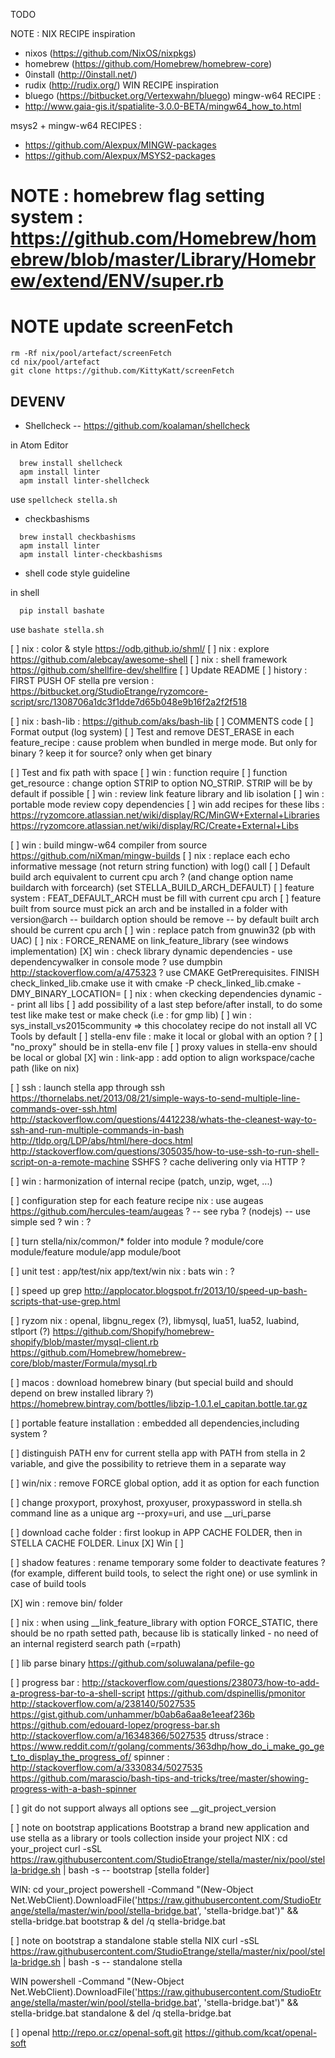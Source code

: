 TODO

NOTE :
NIX RECIPE inspiration
* nixos (https://github.com/NixOS/nixpkgs)
* homebrew (https://github.com/Homebrew/homebrew-core)
* 0install (http://0install.net/)
* rudix (http://rudix.org/)
WIN RECIPE inspiration
* bluego (https://bitbucket.org/Vertexwahn/bluego)
mingw-w64 RECIPE :
* http://www.gaia-gis.it/spatialite-3.0.0-BETA/mingw64_how_to.html

msys2 + mingw-w64 RECIPES :
* https://github.com/Alexpux/MINGW-packages
* https://github.com/Alexpux/MSYS2-packages

# NOTE : homebrew flag setting system : https://github.com/Homebrew/homebrew/blob/master/Library/Homebrew/extend/ENV/super.rb


# NOTE update screenFetch
    rm -Rf nix/pool/artefact/screenFetch
    cd nix/pool/artefact
    git clone https://github.com/KittyKatt/screenFetch

## DEVENV

* Shellcheck -- https://github.com/koalaman/shellcheck

in Atom Editor

  ```
    brew install shellcheck
    apm install linter
    apm install linter-shellcheck
  ```

use
  `spellcheck stella.sh`

* checkbashisms

```
  brew install checkbashisms
  apm install linter
  apm install linter-checkbashisms
```

* shell code style guideline

in shell

  ```
    pip install bashate
  ```

use
  `bashate stella.sh`

[ ] nix : color & style
https://odb.github.io/shml/
[ ] nix : explore https://github.com/alebcay/awesome-shell
[ ] nix : shell framework https://github.com/shellfire-dev/shellfire
[ ] Update README
  [ ] history : FIRST PUSH OF stella pre version : https://bitbucket.org/StudioEtrange/ryzomcore-script/src/1308706a1dc3f1dde7d65b048e9b16f2a2f2f518

[ ] nix : bash-lib : https://github.com/aks/bash-lib
[ ] COMMENTS code
[ ] Format output (log system)
[ ] Test and remove DEST_ERASE in each feature_recipe : cause problem when bundled in merge mode. But only for binary ? keep it for source? only when get binary

[ ] Test and fix path with space
[ ] win : function require
[ ] function get_resource : change option STRIP to option NO_STRIP. STRIP will be by default if possible
[ ] win : review link feature library and lib isolation
[ ] win : portable mode review copy dependencies
[ ] win add recipes for these libs :
https://ryzomcore.atlassian.net/wiki/display/RC/MinGW+External+Libraries
https://ryzomcore.atlassian.net/wiki/display/RC/Create+External+Libs

[ ] win : build mingw-w64 compiler from source https://github.com/niXman/mingw-builds
[ ] nix : replace each echo informative message (not return string function) with log() call
[ ] Default build arch equivalent to current cpu arch ? (and change option name buildarch with forcearch) (set STELLA_BUILD_ARCH_DEFAULT)
[ ] feature system : FEAT_DEFAULT_ARCH must be fill with current cpu arch
[ ] feature built from source must pick an arch and be installed in a folder with version@arch -- buildarch option should be remove -- by default built arch should be current cpu arch
[ ] win : replace patch from gnuwin32 (pb with UAC)
[ ] nix : FORCE_RENAME on link_feature_library (see windows implementation)
[X] win : check library dynamic dependencies - use dependencywalker in console mode ? use dumpbin http://stackoverflow.com/a/475323 ? use CMAKE GetPrerequisites. FINISH check_linked_lib.cmake use it with cmake -P check_linked_lib.cmake -DMY_BINARY_LOCATION=<path>
[ ] nix : when ckecking dependencies dynamic -- print all libs
[ ] add possibility of a last step before/after install, to do some test like make test or make check (i.e : for gmp lib)
[ ] win : sys_install_vs2015community => this chocolatey recipe do not install all VC Tools by default
[ ] stella-env file : make it local or global with an option ?
[ ] "no_proxy" should be in stella-env file
[ ] proxy values in stella-env should be local or global
[X] win : link-app : add option to align workspace/cache path (like on nix)



[ ] ssh : launch stella app through ssh
https://thornelabs.net/2013/08/21/simple-ways-to-send-multiple-line-commands-over-ssh.html
http://stackoverflow.com/questions/4412238/whats-the-cleanest-way-to-ssh-and-run-multiple-commands-in-bash
http://tldp.org/LDP/abs/html/here-docs.html
http://stackoverflow.com/questions/305035/how-to-use-ssh-to-run-shell-script-on-a-remote-machine
SSHFS ? cache delivering only via HTTP ?

[ ] win : harmonization of internal recipe (patch, unzip, wget, ...)


[ ] configuration step for each feature recipe
    nix : use augeas https://github.com/hercules-team/augeas ? -- see ryba ? (nodejs) -- use simple sed ?
    win : ?

[ ] turn stella/nix/common/* folder into module ?
    module/core
    module/feature
    module/app
    module/boot

[ ] unit test : app/test/nix app/text/win
    nix : bats
    win : ?

[ ] speed up grep http://applocator.blogspot.fr/2013/10/speed-up-bash-scripts-that-use-grep.html

[ ] ryzom nix : openal, libgnu_regex (?), libmysql, lua51, lua52, luabind, stlport (?)
https://github.com/Shopify/homebrew-shopify/blob/master/mysql-client.rb
https://github.com/Homebrew/homebrew-core/blob/master/Formula/mysql.rb

[ ] macos : download homebrew binary (but special build and should depend on brew installed library ?) https://homebrew.bintray.com/bottles/libzip-1.0.1.el_capitan.bottle.tar.gz

[ ] portable feature installation : embedded all dependencies,including system ?

[ ] distinguish PATH env for current stella app with PATH from stella in 2 variable, and give the possibility to retrieve them in a separate way

[ ] win/nix : remove FORCE global option, add it as option for each function

[ ] change proxyport, proxyhost, proxyuser, proxypassword in stella.sh command line as a unique arg --proxy=uri, and use __uri_parse

[ ] download cache folder : first lookup in APP CACHE FOLDER, then in STELLA CACHE FOLDER. Linux [X] Win [ ]

[ ] shadow features : rename temporary some folder to deactivate features ? (for example, different build tools, to select the right one) or use symlink in case of build tools

[X] win : remove bin/ folder

[ ] nix : when using __link_feature_library with option FORCE_STATIC, there should be no rpath setted path, because lib is statically linked - no need of an internal registerd search path (=rpath)

[ ] lib parse binary https://github.com/soluwalana/pefile-go

[ ] progress bar :
http://stackoverflow.com/questions/238073/how-to-add-a-progress-bar-to-a-shell-script
https://github.com/dspinellis/pmonitor
http://stackoverflow.com/a/238140/5027535
https://gist.github.com/unhammer/b0ab6a6aa8e1eeaf236b
https://github.com/edouard-lopez/progress-bar.sh
http://stackoverflow.com/a/16348366/5027535
dtruss/strace : https://www.reddit.com/r/golang/comments/363dhp/how_do_i_make_go_get_to_display_the_progress_of/
spinner :
http://stackoverflow.com/a/3330834/5027535
https://github.com/marascio/bash-tips-and-tricks/tree/master/showing-progress-with-a-bash-spinner

[ ] git do not support always all options see __git_project_version

[ ] note on bootstrap applications
Bootstrap a brand new application and use stella as a library or tools collection inside your project
NIX :
	cd your_project
	curl -sSL https://raw.githubusercontent.com/StudioEtrange/stella/master/nix/pool/stella-bridge.sh | bash -s -- bootstrap [stella folder]

WIN:
  cd your_project
	powershell -Command "(New-Object Net.WebClient).DownloadFile('https://raw.githubusercontent.com/StudioEtrange/stella/master/win/pool/stella-bridge.bat', 'stella-bridge.bat')" && stella-bridge.bat bootstrap & del /q stella-bridge.bat

[ ] note on bootstrap a standalone stable stella
NIX
curl -sSL https://raw.githubusercontent.com/StudioEtrange/stella/master/nix/pool/stella-bridge.sh | bash -s -- standalone stella

WIN
powershell -Command "(New-Object Net.WebClient).DownloadFile('https://raw.githubusercontent.com/StudioEtrange/stella/master/win/pool/stella-bridge.bat', 'stella-bridge.bat')" && stella-bridge.bat standalone & del /q stella-bridge.bat

[ ] openal
http://repo.or.cz/openal-soft.git
https://github.com/kcat/openal-soft
